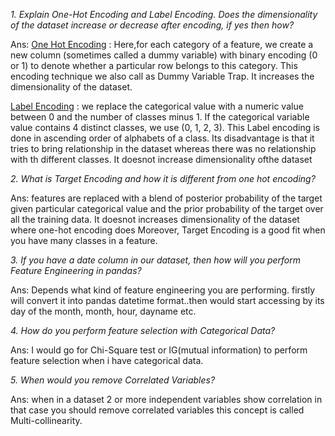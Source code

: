 *1. Explain One-Hot Encoding and Label Encoding. Does the dimensionality of the dataset increase or decrease after encoding, if yes then how?*

Ans: <ins>One Hot Encoding</ins> : Here,for each category of a feature, we create a new column (sometimes called a dummy variable) with binary encoding (0 or 1) to denote whether a particular row belongs to this category. This encoding technique we also call as Dummy Variable Trap. It increases the dimensionality of the dataset.

<ins>Label Encoding</ins> : we replace the categorical value with a numeric value between 0 and the number of classes minus 1. If the categorical variable value contains 4 distinct classes, we use (0, 1, 2, 3). This Label encoding is done in ascending order of alphabets of a class. Its disadvantage is that it tries to bring relationship in the dataset whereas there was no relationship with th different classes. It doesnot increase dimensionality ofthe dataset

*2. What is Target Encoding and how it is different from one hot encoding?*

Ans: features are replaced with a blend of posterior probability of the target given particular categorical value and the prior probability of the target over all the training data. It doesnot increases dimensionality of the dataset where one-hot encoding does Moreover, Target Encoding is a good fit when you have many classes in a feature.

*3. If you have a date column in our dataset, then how will you perform Feature Engineering in pandas?*

Ans: Depends what kind of feature engineering you are performing. firstly will convert it into pandas datetime format..then would start accessing by its day of the month, month, hour, dayname etc.

*4. How do you perform feature selection with Categorical Data?*

Ans: I would go for Chi-Square test or IG(mutual information) to perform feature selection when i have categorical data.

*5. When would you remove Correlated Variables?*

Ans: when in a dataset 2 or more independent variables show correlation in that case you should remove correlated variables this concept is called Multi-collinearity.
